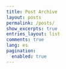 ```yaml
---
title: Post Archive
layout: posts
permalink: /posts/
show_excerpts: true
entries_layout: list
comments: true
lang: es
pagination:
  enabled: true
---
```

